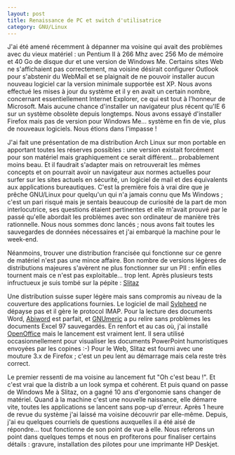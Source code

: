 ```yaml
---
layout: post
title: Renaissance de PC et switch d'utilisatrice
category: GNU/Linux
---
```


J'ai été amené récemment à dépanner ma voisine qui avait des problèmes
avec du vieux matériel : un Pentium II à 266 Mhz avec 256 Mo de mémoire et 40
Go de disque dur et une version de Windows Me. <!-- more -->Certains sites Web ne
s'affichaient pas correctement, ma voisine désirait configurer Outlook pour
s'abstenir du WebMail et se plaignait de ne pouvoir installer aucun nouveau
logiciel car la version minimale supportée est XP. Nous avons effectué les
mises à jour du système et il y en avait un certain nombre, concernant
essentiellement Internet Explorer, ce qui est tout à l'honneur de Microsoft.
Mais aucune chance d'installer un navigateur plus récent qu'IE 6 sur un
système obsolète depuis longtemps. Nous avons essayé d'installer Firefox mais
pas de version pour Windows Me... système en fin de vie, plus de nouveaux
logiciels. Nous étions dans l'impasse !

J'ai fait une présentation de ma distribution Arch Linux sur mon portable en
apportant toutes les réserves possibles : une version existait forcément pour
son matériel mais graphiquement ce serait différent... probablement moins
beau. Et il faudrait s'adapter mais on retrouverait les mêmes concepts et on
pourrait avoir un navigateur aux normes actuelles pour surfer sur les sites
actuels en sécurité, un logiciel de mail et des équivalents aux applications
bureautiques. C'est la première fois à vrai dire que je prêche GNU/Linux pour
quelqu'un qui n'a jamais connu que Ms Windows ; c'est un pari risqué mais je
sentais beaucoup de curiosité de la part de mon interlocutrice, ses questions
étaient pertinentes et elle m'avait prouvé par le passé qu'elle abordait les
problèmes avec son ordinateur de manière très rationnelle. Nous nous sommes
donc lancés ; nous avons fait toutes les sauvegardes de données nécessaires
et j'ai embarqué la machine pour le week-end.

Néanmoins, trouver une distribution francisée qui fonctionne sur ce genre de
matériel n'est pas une mince affaire. Bon nombre de versions légères de
distributions majeures s'avèrent ne plus fonctionner sur un PII : enfin elles
tournent mais ce n'est pas exploitable... trop lent. Après plusieurs tests
infructueux je suis tombé sur la pépite : [Slitaz](http://www.slitaz.org/)

Une distribution suisse super légère mais sans compromis au niveau de la
couverture des applications fournies. Le logiciel de mail
[Sylpheed](http://sylpheed.sraoss.jp/en/) ne dépayse pas et il gère le
protocol IMAP. Pour la lecture des documents Word,
[Abiword](http://www.abisource.com/) est parfait, et
[GNUmeric](http://projects.gnome.org/gnumeric/) a pu relire sans problèmes les
documents Excel 97 sauvegardés. En renfort et au cas où, j'ai installé
[OpenOffice](http://fr.openoffice.org/) mais le lancement est vraiment lent. Il
sera utilisé occasionnellement pour visualiser les documents PowerPoint
humoristiques envoyées par les copines :-) Pour le Web, Slitaz est fourni avec
une mouture 3.x de Firefox ; c'est un peu lent au démarrage mais cela reste
très correct.

Le premier ressenti de ma voisine au lancement fut "Oh c'est beau !". Et c'est
vrai que la distrib a un look sympa et cohérent. Et puis quand on passe de
Windows Me à Slitaz, on a gagné 10 ans d'ergonomie sans changer de matériel.
Quand à la machine c'est une nouvelle naissance, elle démarre vite, toutes les
applications se lancent sans pop-up d'erreur. Après 1 heure de revue du
système j'ai laissé ma voisine découvrir par elle-même. Depuis, j'ai eu
quelques courriels de questions auxquelles il a été aisé de répondre... tout
fonctionne de son point de vue à elle. Nous referons un point dans quelques
temps et nous en profiterons pour finaliser certains détails : gravure,
installation des pilotes pour une imprimante HP Deskjet.
